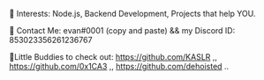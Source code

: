 🎉 Interests: Node.js, Backend Development, Projects that help YOU.

🎉 Contact Me: еvan#0001 (copy and paste) && my Discord ID: 853023356261236767

🎉Little Buddies to check out: https://github.com/KASLR ,, https://github.com/0x1CA3 ,, https://github.com/dehoisted ..








